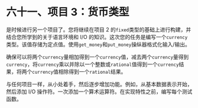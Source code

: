 # 六十一、项目 3：货币类型

是时候进行另一个项目了。您将继续在项目 2 的`fixed`类型的基础上进行构建，并结合您所学到的关于语言环境和 I/O 的知识。这次您的任务是编写一个`currency`类型。该值存储为定点值。使用`get_money`和`put_money`操纵器格式化输入/输出。

确保可以将两个`currency`量相加得到一个`currency`值，减去两个`currency`量得到`currency`，将`currency`乘以并除以一个整数或`rational`值得到一个`currency`结果，将两个`currency`值相除得到一个`rational`结果。

与任何项目一样，从小处着手，然后逐步增加功能。例如，从基本数据表示开始，然后添加 I/O 操作符。一次添加一个算术运算符。在实现特性之前，编写每个测试函数。